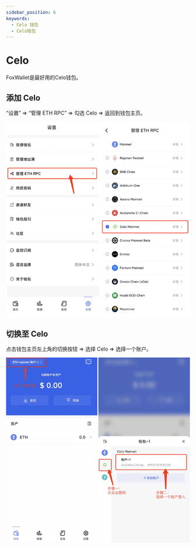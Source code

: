 ```yaml
---
sidebar_position: 6
keywords:
  - Celo 钱包
  - Celo钱包
---
```


# Celo

FoxWallet是最好用的Celo钱包。

## 添加 Celo

“设置” => “管理 ETH RPC” => 勾选 Celo => 返回到钱包主页。

![](../img/add-celo.png)

## 切换至 Celo

点击钱包主页左上角的切换按钮 => 选择 Celo => 选择一个账户。

![](../img/switch-celo.png)